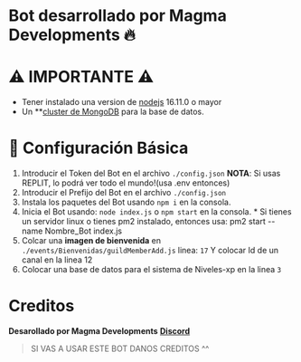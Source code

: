 # Bot desarrollado por Magma Developments 🔥

# ⚠ IMPORTANTE ⚠

* Tener instalado una version de [nodejs](https://nodejs.org) 16.11.0 o mayor
* Un **[cluster de MongoDB](https://www.mongodb.com/es/cloud/atlas/) para la base de datos.

# 🤖 Configuración Básica
    
1. Introducir el Token del Bot en el archivo `./config.json` **NOTA**: Si usas REPLIT, lo podrá ver todo el mundo!(usa .env entonces)
2. Introducir el Prefijo del Bot en el archivo `./config.json`
3. Instala los paquetes del Bot usando `npm i` en la consola.
4. Inicia el Bot usando: `node index.js` o `npm start` en la consola. * Si tienes un servidor linux o tienes pm2 instalado, entonces usa: pm2 start --name Nombre_Bot index.js
5. Colcar una **imagen de bienvenida** en `./events/Bienvenidas/guildMemberAdd.js` linea: `17` Y colocar Id de un canal en la linea 12 
6. Colocar una base de datos para el sistema de Niveles-xp en la linea `3`

# Creditos

**Desarollado por Magma Developments**
**[Discord](discord.gg/QgTVZN6ra5)**

> SI VAS A USAR ESTE BOT DANOS CREDITOS ^^
